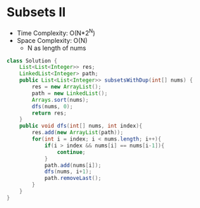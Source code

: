 # Subsets II

- Time Complexity: O(N\*2<sup>N</sup>)
- Space Complexity: O(N)
  - N as length of nums

```java
class Solution {
    List<List<Integer>> res;
    LinkedList<Integer> path;
    public List<List<Integer>> subsetsWithDup(int[] nums) {
        res = new ArrayList();
        path = new LinkedList();
        Arrays.sort(nums);
        dfs(nums, 0);
        return res;
    }
    public void dfs(int[] nums, int index){
        res.add(new ArrayList(path));
        for(int i = index; i < nums.length; i++){
            if(i > index && nums[i] == nums[i-1]){
                continue;
            }
            path.add(nums[i]);
            dfs(nums, i+1);
            path.removeLast();
        }
    }
}
```
